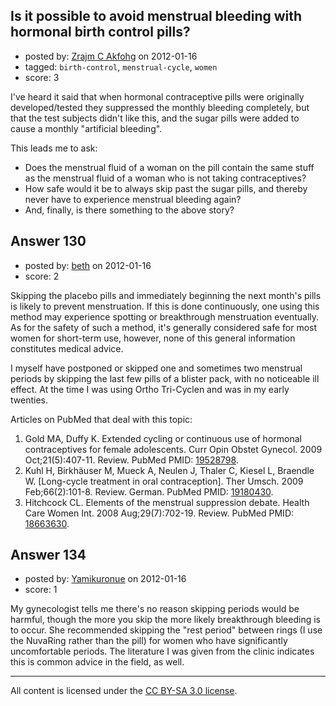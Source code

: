 ## Is it possible to avoid menstrual bleeding with hormonal birth control pills?

- posted by: [Zrajm C Akfohg](https://stackexchange.com/users/-1/171-zrajm-c-akfohg) on 2012-01-16
- tagged: `birth-control`, `menstrual-cycle`, `women`
- score: 3

I've heard it said that when hormonal contraceptive pills were originally developed/tested they suppressed the monthly bleeding completely, but that the test subjects didn't like this, and the sugar pills were added to cause a monthly "artificial bleeding".

This leads me to ask:

 * Does the menstrual fluid of a woman on the pill contain the same stuff as the menstrual fluid of a woman who is not taking contraceptives?
 * How safe would it be to always skip past the sugar pills, and thereby never have to experience menstrual bleeding again?
 * And, finally, is there something to the above story?



## Answer 130

- posted by: [beth](https://stackexchange.com/users/-1/175-beth) on 2012-01-16
- score: 2

<p>Skipping the placebo pills and immediately beginning the next month's pills is likely to prevent menstruation. If this is done continuously, one using this method may experience spotting or breakthrough menstruation eventually. As for the safety of such a method, it's generally considered safe for most women for short-term use, however, none of this general information constitutes medical advice. </p>

<p>I myself have postponed or skipped one and sometimes two menstrual periods by skipping the last few pills of a blister pack, with no noticeable ill effect. At the time I was using Ortho Tri-Cyclen and was in my early twenties. </p>

<p>Articles on PubMed that deal with this topic:</p>

<ol>
<li>Gold MA, Duffy K. Extended cycling or continuous use of hormonal
contraceptives for female adolescents. Curr Opin Obstet Gynecol.
2009 Oct;21(5):407-11. Review. PubMed PMID: <a href="http://www.ncbi.nlm.nih.gov/pubmed/19528798" rel="nofollow">19528798</a>.</li>
<li>Kuhl H, Birkhäuser M, Mueck A, Neulen J, Thaler C, Kiesel L,
Braendle W. [Long-cycle treatment in oral contraception]. Ther
Umsch. 2009 Feb;66(2):101-8. Review. German. PubMed PMID: <a href="http://www.ncbi.nlm.nih.gov/pubmed/19180430" rel="nofollow">19180430</a>.</li>
<li>Hitchcock CL. Elements of the menstrual suppression debate. Health
Care Women  Int. 2008 Aug;29(7):702-19. Review. PubMed PMID:
<a href="http://www.ncbi.nlm.nih.gov/pubmed/18663630" rel="nofollow">18663630</a>.</li>
</ol>



## Answer 134

- posted by: [Yamikuronue](https://stackexchange.com/users/-1/157-yamikuronue) on 2012-01-16
- score: 1

My gynecologist tells me there's no reason skipping periods would be harmful, though the more you skip the more likely breakthrough bleeding is to occur. She recommended skipping the "rest period" between rings (I use the NuvaRing rather than the pill) for women who have significantly uncomfortable periods. The literature I was given from the clinic indicates this is common advice in the field, as well. 



---

All content is licensed under the [CC BY-SA 3.0 license](https://creativecommons.org/licenses/by-sa/3.0/).

